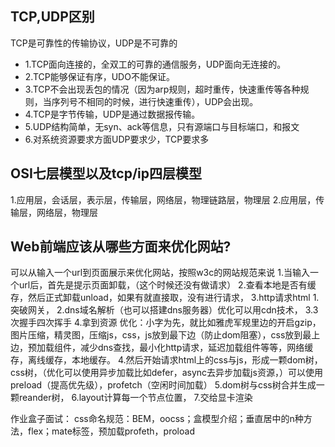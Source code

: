 ## TCP,UDP区别
 TCP是可靠性的传输协议，UDP是不可靠的
 - 1.TCP面向连接的，全双工的可靠的通信服务，UDP面向无连接的。
 - 2.TCP能够保证有序，UDO不能保证。
 - 3.TCP不会出现丢包的情况（因为arp规则，超时重传，快速重传等各种规则，当序列号不相同的时候，进行快速重传），UDP会出现。
 - 4.TCP是字节传输，UDP是通过数据报传输。
 - 5.UDP结构简单，无syn、ack等信息，只有源端口与目标端口，和报文
 - 6.对系统资源要求方面UDP要求少，TCP要求多

 ## OSI七层模型以及tcp/ip四层模型

1.应用层，会话层，表示层，传输层，网络层，物理链路层，物理层
2.应用层，传输层，网络层，物理层

## Web前端应该从哪些方面来优化网站?

可以从输入一个url到页面展示来优化网站，按照w3c的网站规范来说
1.当输入一个url后，首先是提示页面卸载，（这个时候还没有做请求）
2.查看本地是否有缓存，然后正式卸载unload，如果有就直接取，没有进行请求，
3.http请求html
    1.突破网关，
    2.dns域名解析（也可以搭建dns服务器）优化可以用cdn技术，
    3.3次握手四次挥手
    4.拿到资源
    优化：小字为先，就比如雅虎军规里边的开启gzip，图片压缩，精灵图，压缩js，css，js放到最下边（防止dom阻塞），css放到最上边，预加载组件，减少dns查找，最小化http请求，延迟加载组件等等，网络缓存，离线缓存，本地缓存。
4.然后开始请求html上的css与js，形成一颗dom树，css树，（优化可以使用异步加载比如defer，async去异步加载js资源，）可以使用preload（提高优先级），profetch（空闲时间加载）
5.dom树与css树合并生成一颗reander树，
6.layout计算每一个节点位置，
7.交给显卡渲染



作业盒子面试：
css命名规范：BEM，oocss；盒模型介绍；垂直居中的n种方法，flex；mate标签，预加载profeth，proload



